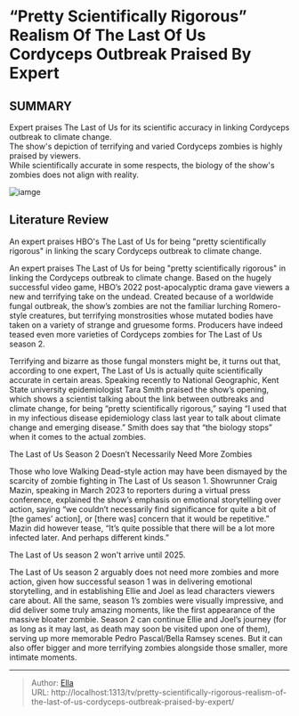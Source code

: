 # “Pretty Scientifically Rigorous” Realism Of The Last Of Us Cordyceps Outbreak Praised By Expert


## SUMMARY 



Expert praises The Last of Us for its scientific accuracy in linking Cordyceps outbreak to climate change.   
The show&#39;s depiction of terrifying and varied Cordyceps zombies is highly praised by viewers.   
While scientifically accurate in some respects, the biology of the show&#39;s zombies does not align with reality.  

![iamge](https://static1.srcdn.com/wordpress/wp-content/uploads/2024/01/cordyceps-zombie-in-the-last-of-us-season-1.jpg)

## Literature Review
An expert praises HBO&#39;s The Last of Us for being &#34;pretty scientifically rigorous&#34; in linking the scary Cordyceps outbreak to climate change.




An expert praises The Last of Us for being &#34;pretty scientifically rigorous&#34; in linking the Cordyceps outbreak to climate change. Based on the hugely successful video game, HBO’s 2022 post-apocalyptic drama gave viewers a new and terrifying take on the undead. Created because of a worldwide fungal outbreak, the show’s zombies are not the familiar lurching Romero-style creatures, but terrifying monstrosities whose mutated bodies have taken on a variety of strange and gruesome forms. Producers have indeed teased even more varieties of Cordyceps zombies for The Last of Us season 2.




Terrifying and bizarre as those fungal monsters might be, it turns out that, according to one expert, The Last of Us is actually quite scientifically accurate in certain areas. Speaking recently to National Geographic, Kent State university epidemiologist Tara Smith praised the show’s opening, which shows a scientist talking about the link between outbreaks and climate change, for being “pretty scientifically rigorous,” saying “I used that in my infectious disease epidemiology class last year to talk about climate change and emerging disease.” Smith does say that “the biology stops” when it comes to the actual zombies.


 The Last of Us Season 2 Doesn’t Necessarily Need More Zombies 
          

Those who love Walking Dead-style action may have been dismayed by the scarcity of zombie fighting in The Last of Us season 1. Showrunner Craig Mazin, speaking in March 2023 to reporters during a virtual press conference, explained the show’s emphasis on emotional storytelling over action, saying “we couldn’t necessarily find significance for quite a bit of [the games’ action], or [there was] concern that it would be repetitive.” Mazin did however tease, “It’s quite possible that there will be a lot more infected later. And perhaps different kinds.”



The Last of Us season 2 won&#39;t arrive until 2025.



The Last of Us season 2 arguably does not need more zombies and more action, given how successful season 1 was in delivering emotional storytelling, and in establishing Ellie and Joel as lead characters viewers care about. All the same, season 1’s zombies were visually impressive, and did deliver some truly amazing moments, like the first appearance of the massive bloater zombie. Season 2 can continue Ellie and Joel’s journey (for as long as it may last, as death may soon be visited upon one of them), serving up more memorable Pedro Pascal/Bella Ramsey scenes. But it can also offer bigger and more terrifying zombies alongside those smaller, more intimate moments.



---

> Author: [Ella](https://instagram.hk.cn/)  
> URL: http://localhost:1313/tv/pretty-scientifically-rigorous-realism-of-the-last-of-us-cordyceps-outbreak-praised-by-expert/  

